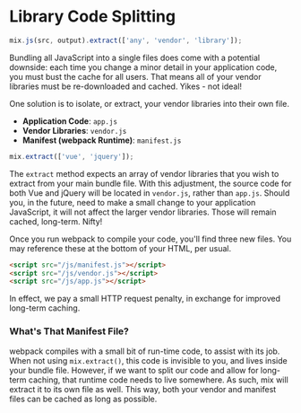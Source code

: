 # Library Code Splitting

```js
mix.js(src, output).extract(['any', 'vendor', 'library']);
```

Bundling all JavaScript into a single files does come with a potential downside: each time you change a minor detail in your application code, you must bust the cache for all users. That means all of your vendor libraries must be re-downloaded and cached. Yikes - not ideal!

One solution is to isolate, or extract, your vendor libraries into their own file.

-   **Application Code**: `app.js`
-   **Vendor Libraries**: `vendor.js`
-   **Manifest \(webpack Runtime\)**: `manifest.js`

```js
mix.extract(['vue', 'jquery']);
```

The `extract` method expects an array of vendor libraries that you wish to extract from your main bundle file. With this adjustment, the source code for both Vue and jQuery will be located in `vendor.js`, rather than `app.js`. Should you, in the future, need to make a small change to your application JavaScript, it will not affect the larger vendor libraries. Those will remain cached, long-term. Nifty!

Once you run webpack to compile your code, you'll find three new files. You may reference these at the bottom of your HTML, per usual.

```html
<script src="/js/manifest.js"></script>
<script src="/js/vendor.js"></script>
<script src="/js/app.js"></script>
```

In effect, we pay a small HTTP request penalty, in exchange for improved long-term caching.

### What's That Manifest File?

webpack compiles with a small bit of run-time code, to assist with its job. When not using `mix.extract()`, this code is invisible to you, and lives inside your bundle file. However, if we want to split our code and allow for long-term caching, that runtime code needs to live somewhere. As such, mix will extract it to its own file as well. This way, both your vendor and manifest files can be cached as long as possible.
